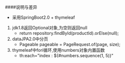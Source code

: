 ####说明与差异
* 采用SpringBoot2.0 + thymeleaf
1. jdk1.8返回Optional对象,为空则返回null
    * return repository.findById(productId).orElse(null);
2. dataJPA2.0中分页
    * Pageable pageable = PageRequest.of(page, size);
3. thymeleaf中fori循环,使用numbers对象内置函数
    * th:each="index : ${#numbers.sequence(1, 5)}"